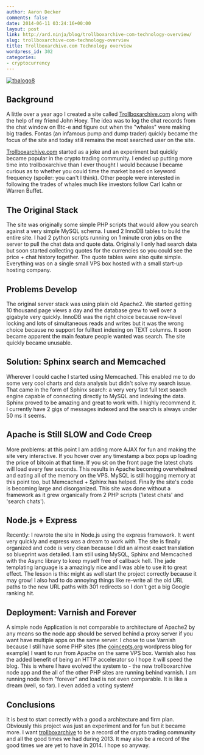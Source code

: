 ```yaml
---
author: Aaron Decker
comments: false
date: 2014-06-11 03:24:16+00:00
layout: post
link: http://ard.ninja/blog/trollboxarchive-com-technology-overview/
slug: trollboxarchive-com-technology-overview
title: Trollboxarchive.com Technology overview
wordpress_id: 302
categories:
- cryptocurrency
---
```


[![tbalogo8](http://blog.a-r-d.me/wp-content/uploads/2014/06/tbalogo8-300x115.gif)](http://blog.a-r-d.me/wp-content/uploads/2014/06/tbalogo8.gif)


## Background


A little over a year ago I created a site called [Trollboxarchive.com](http://trollboxarchive.com) along with the help of my friend John Hoey. The idea was to log the chat records from the chat window on Btc-e and figure out when the "whales" were making big trades. Fontas (an infamous pump and dump trader) quickly became the focus of the site and today still remains the most searched user on the site.

[Trollboxarchive.com](http://trollboxarchive.com) started as a joke and an experiment but quickly became popular in the crypto trading community. I ended up putting more time into trollboxarchive than I ever thought I would because I became curious as to whether you could time the market based on keyword frequency (spoiler: you can't I think). Other people were interested in following the trades of whales much like investors follow Carl Icahn or Warren Buffet.


## The Original Stack


The site was originally some simple PHP scripts that would allow you search against a very simple MySQL schema. I used 2 InnoDB tables to build the entire site. I had 2 python scripts running on 1 minute cron jobs on the server to pull the chat data and quote data. Originally I only had search data but soon started collecting quotes for the currencies so you could see the price + chat history together. The quote tables were also quite simple. Everything was on a single small VPS box hosted with a small start-up hosting company.


## Problems Develop


The original server stack was using plain old Apache2. We started getting 10 thousand page views a day and the database grew to well over a gigabyte very quickly. InnoDB was the right choice because row-level locking and lots of simultaneous reads and writes but it was the wrong choice because no support for fulltext indexing on TEXT columns. It soon became apparent the main feature people wanted was search. The site quickly became unusable.


## Solution: Sphinx search and Memcached


Wherever I could cache I started using Memcached. This enabled me to do some very cool charts and data analysis but didn't solve my search issue. That came in the form of Sphinx search: a very very fast full text search engine capable of connecting directly to MySQL and indexing the data. Sphinx proved to be amazing and great to work with. I highly recommend it. I currently have 2 gigs of messages indexed and the search is always under 50 ms it seems.


## Apache is Still SLOW and Code Creep


More problems: at this point I am adding more AJAX for fun and making the site very interactive. If you hover over any timestamp a box pops up loading the price of bitcoin at that time. If you sit on the front page the latest chats will load every few seconds. This results in Apache becoming overwhelmed and eating all of the memory on the VPS. MySQL is still hogging memory at this point too, but Memcached + Sphinx has helped. Finally the site's code is becoming large and disorganized. This site was done without a framework as it grew organically from 2 PHP scripts ('latest chats' and 'search chats').


## Node.js + Express


Recently: I rewrote the site in Node.js using the express framework. It went very quickly and express was a dream to work with. The site is finally organized and code is very clean because I did an almost exact translation so blueprint was detailed. I am still using MySQL, Sphinx and Memcached with the Async library to keep myself free of callback hell. The jade templating language is a amazingly nice and I was able to use it to great effect. The lesson is this: might as well start the project correctly because it may grow! I also had to do annoying things like re-write all the old URL paths to the new URL paths with 301 redirects so I don't get a big Google ranking hit.


## Deployment: Varnish and Forever


A simple node Application is not comparable to architecture of Apache2 by any means so the node app should be served behind a proxy server if you want have multiple apps on the same server. I chose to use Varnish because I still have some PHP sites (the [coincepts.org](http://blog.coincepts.org) wordpress blog for example) I want to run from Apache on the same VPS box. Varnish also has the added benefit of being an HTTP accelerator so I hope it will speed the blog. This is where I have evolved the system to - the new trollboxarchive node app and the all of the other PHP sites are running behind varnish. I am running node from "forever" and load is not even comparable. It is like a dream (well, so far). I even added a voting system!


## Conclusions


It is best to start correctly with a good a architecture and firm plan. Obviously this project was just an experiment and for fun but it became more. I want [trollboxarchive](http://trollboxarchive.com) to be a record of the crypto trading community and all the good times we had during 2013. It may also be a record of the good times we are yet to have in 2014. I hope so anyway.
